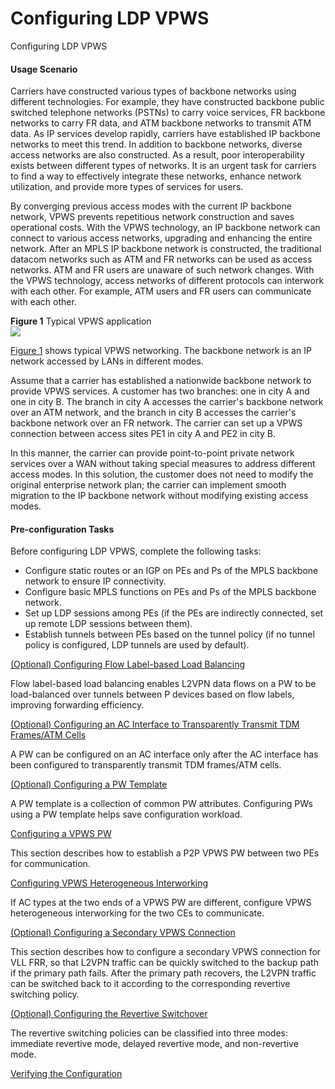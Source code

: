 Configuring LDP VPWS
====================

Configuring LDP VPWS

#### Usage Scenario

Carriers have constructed various types of backbone networks using different technologies. For example, they have constructed backbone public switched telephone networks (PSTNs) to carry voice services, FR backbone networks to carry FR data, and ATM backbone networks to transmit ATM data. As IP services develop rapidly, carriers have established IP backbone networks to meet this trend. In addition to backbone networks, diverse access networks are also constructed. As a result, poor interoperability exists between different types of networks. It is an urgent task for carriers to find a way to effectively integrate these networks, enhance network utilization, and provide more types of services for users.

By converging previous access modes with the current IP backbone network, VPWS prevents repetitious network construction and saves operational costs. With the VPWS technology, an IP backbone network can connect to various access networks, upgrading and enhancing the entire network. After an MPLS IP backbone network is constructed, the traditional datacom networks such as ATM and FR networks can be used as access networks. ATM and FR users are unaware of such network changes. With the VPWS technology, access networks of different protocols can interwork with each other. For example, ATM users and FR users can communicate with each other.

**Figure 1** Typical VPWS application  
![](images/fig_dc_vrp_vpws_cfg_300401.png)

[Figure 1](#EN-US_TASK_0172369791__fig_dc_vrp_vpws_cfg_300401) shows typical VPWS networking. The backbone network is an IP network accessed by LANs in different modes.

Assume that a carrier has established a nationwide backbone network to provide VPWS services. A customer has two branches: one in city A and one in city B. The branch in city A accesses the carrier's backbone network over an ATM network, and the branch in city B accesses the carrier's backbone network over an FR network. The carrier can set up a VPWS connection between access sites PE1 in city A and PE2 in city B.

In this manner, the carrier can provide point-to-point private network services over a WAN without taking special measures to address different access modes. In this solution, the customer does not need to modify the original enterprise network plan; the carrier can implement smooth migration to the IP backbone network without modifying existing access modes.


#### Pre-configuration Tasks

Before configuring LDP VPWS, complete the following tasks:

* Configure static routes or an IGP on PEs and Ps of the MPLS backbone network to ensure IP connectivity.
* Configure basic MPLS functions on PEs and Ps of the MPLS backbone network.
* Set up LDP sessions among PEs (if the PEs are indirectly connected, set up remote LDP sessions between them).
* Establish tunnels between PEs based on the tunnel policy (if no tunnel policy is configured, LDP tunnels are used by default).


[(Optional) Configuring Flow Label-based Load Balancing](../../../../software/nev8r10_vrpv8r16/user/vrp/dc_vrp_vpws_cfg_6014.html)

Flow label-based load balancing enables L2VPN data flows on a PW to be load-balanced over tunnels between P devices based on flow labels, improving forwarding efficiency.

[(Optional) Configuring an AC Interface to Transparently Transmit TDM Frames/ATM Cells](../../../../software/nev8r10_vrpv8r16/user/vrp/dc_vrp_vpws_cfg_6006.html)

A PW can be configured on an AC interface only after the AC interface has been configured to transparently transmit TDM frames/ATM cells.

[(Optional) Configuring a PW Template](../../../../software/nev8r10_vrpv8r16/user/vrp/dc_vrp_vpws_cfg_3005.html)

A PW template is a collection of common PW attributes. Configuring PWs using a PW template helps save configuration workload.

[Configuring a VPWS PW](../../../../software/nev8r10_vrpv8r16/user/vrp/dc_vrp_vpws_cfg_3006.html)

This section describes how to establish a P2P VPWS PW between two PEs for communication.

[Configuring VPWS Heterogeneous Interworking](../../../../software/nev8r10_vrpv8r16/user/vrp/dc_vrp_vpws_cfg_3007.html)

If AC types at the two ends of a VPWS PW are different, configure VPWS heterogeneous interworking for the two CEs to communicate.

[(Optional) Configuring a Secondary VPWS Connection](../../../../software/nev8r10_vrpv8r16/user/vrp/dc_vrp_vpws_cfg_5002.html)

This section describes how to configure a secondary VPWS connection for VLL FRR, so that L2VPN traffic can be quickly switched to the backup path if the primary path fails. After the primary path recovers, the L2VPN traffic can be switched back to it according to the corresponding revertive switching policy.

[(Optional) Configuring the Revertive Switchover](../../../../software/nev8r10_vrpv8r16/user/vrp/dc_vrp_vpws_cfg_5003.html)

The revertive switching policies can be classified into three modes: immediate revertive mode, delayed revertive mode, and non-revertive mode.

[Verifying the Configuration](../../../../software/nev8r10_vrpv8r16/user/vrp/dc_vrp_vpws_cfg_3008.html)